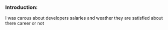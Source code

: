 ### Introduction:

I was carous about developers salaries and weather they are satisfied about there career or not
